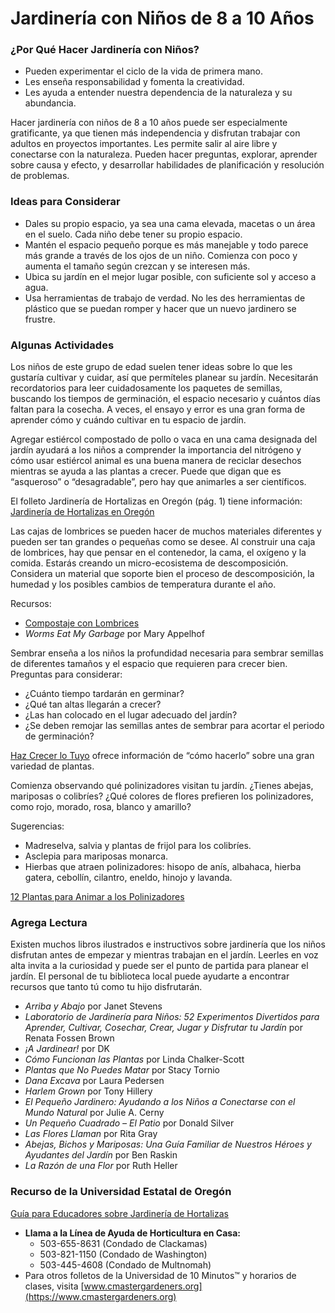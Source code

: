 # Jardinería con Niños de 8 a 10 Años

### ¿Por Qué Hacer Jardinería con Niños?

- Pueden experimentar el ciclo de la vida de primera mano.
- Les enseña responsabilidad y fomenta la creatividad.
- Les ayuda a entender nuestra dependencia de la naturaleza y su abundancia.

Hacer jardinería con niños de 8 a 10 años puede ser especialmente gratificante, ya que tienen más independencia y disfrutan trabajar con adultos en proyectos importantes. Les permite salir al aire libre y conectarse con la naturaleza. Pueden hacer preguntas, explorar, aprender sobre causa y efecto, y desarrollar habilidades de planificación y resolución de problemas.

### Ideas para Considerar

- Dales su propio espacio, ya sea una cama elevada, macetas o un área en el suelo. Cada niño debe tener su propio espacio.
- Mantén el espacio pequeño porque es más manejable y todo parece más grande a través de los ojos de un niño. Comienza con poco y aumenta el tamaño según crezcan y se interesen más.
- Ubica su jardín en el mejor lugar posible, con suficiente sol y acceso a agua.
- Usa herramientas de trabajo de verdad. No les des herramientas de plástico que se puedan romper y hacer que un nuevo jardinero se frustre.

### Algunas Actividades

Los niños de este grupo de edad suelen tener ideas sobre lo que les gustaría cultivar y cuidar, así que permíteles planear su jardín. Necesitarán recordatorios para leer cuidadosamente los paquetes de semillas, buscando los tiempos de germinación, el espacio necesario y cuántos días faltan para la cosecha. A veces, el ensayo y error es una gran forma de aprender cómo y cuándo cultivar en tu espacio de jardín.


Agregar estiércol compostado de pollo o vaca en una cama designada del jardín ayudará a los niños a comprender la importancia del nitrógeno y cómo usar estiércol animal es una buena manera de reciclar desechos mientras se ayuda a las plantas a crecer. Puede que digan que es “asqueroso” o “desagradable”, pero hay que animarles a ser científicos.

El folleto Jardinería de Hortalizas en Oregón (pág. 1) tiene información:  
[Jardinería de Hortalizas en Oregón](http://catalog.extension.oregonstate.edu/sites/catalog/files/project/pdf/ec871.pdf)


Las cajas de lombrices se pueden hacer de muchos materiales diferentes y pueden ser tan grandes o pequeñas como se desee. Al construir una caja de lombrices, hay que pensar en el contenedor, la cama, el oxígeno y la comida. Estarás creando un micro-ecosistema de descomposición. Considera un material que soporte bien el proceso de descomposición, la humedad y los posibles cambios de temperatura durante el año.

Recursos:

- [Compostaje con Lombrices](https://catalog.extension.oregonstate.edu/em9034)
- *Worms Eat My Garbage* por Mary Appelhof


Sembrar enseña a los niños la profundidad necesaria para sembrar semillas de diferentes tamaños y el espacio que requieren para crecer bien. Preguntas para considerar:

- ¿Cuánto tiempo tardarán en germinar?
- ¿Qué tan altas llegarán a crecer?
- ¿Las han colocado en el lugar adecuado del jardín?
- ¿Se deben remojar las semillas antes de sembrar para acortar el periodo de germinación?

[Haz Crecer lo Tuyo](https://catalog.extension.oregonstate.edu/em9027) ofrece información de “cómo hacerlo” sobre una gran variedad de plantas.


Comienza observando qué polinizadores visitan tu jardín. ¿Tienes abejas, mariposas o colibríes? ¿Qué colores de flores prefieren los polinizadores, como rojo, morado, rosa, blanco y amarillo?

Sugerencias:

- Madreselva, salvia y plantas de frijol para los colibríes.
- Asclepia para mariposas monarca.
- Hierbas que atraen polinizadores: hisopo de anís, albahaca, hierba gatera, cebollín, cilantro, eneldo, hinojo y lavanda.

[12 Plantas para Animar a los Polinizadores](https://extension.oregonstate.edu/news/12-plants-entice-pollinators-your-garden)

### Agrega Lectura

Existen muchos libros ilustrados e instructivos sobre jardinería que los niños disfrutan antes de empezar y mientras trabajan en el jardín. Leerles en voz alta invita a la curiosidad y puede ser el punto de partida para planear el jardín. El personal de tu biblioteca local puede ayudarte a encontrar recursos que tanto tú como tu hijo disfrutarán.


- *Arriba y Abajo* por Janet Stevens
- *Laboratorio de Jardinería para Niños: 52 Experimentos Divertidos para Aprender, Cultivar, Cosechar, Crear, Jugar y Disfrutar tu Jardín* por Renata Fossen Brown
- *¡A Jardinear!* por DK
- *Cómo Funcionan las Plantas* por Linda Chalker-Scott
- *Plantas que No Puedes Matar* por Stacy Tornio
- *Dana Excava* por Laura Pedersen
- *Harlem Grown* por Tony Hillery
- *El Pequeño Jardinero: Ayudando a los Niños a Conectarse con el Mundo Natural* por Julie A. Cerny
- *Un Pequeño Cuadrado – El Patio* por Donald Silver
- *Las Flores Llaman* por Rita Gray
- *Abejas, Bichos y Mariposas: Una Guía Familiar de Nuestros Héroes y Ayudantes del Jardín* por Ben Raskin
- *La Razón de una Flor* por Ruth Heller

### Recurso de la Universidad Estatal de Oregón

[Guía para Educadores sobre Jardinería de Hortalizas](https://catalog.extension.oregonstate.edu/em9032)


- **Llama a la Línea de Ayuda de Horticultura en Casa:**
  - 503-655-8631 (Condado de Clackamas)
  - 503-821-1150 (Condado de Washington)
  - 503-445-4608 (Condado de Multnomah)
- Para otros folletos de la Universidad de 10 Minutos™ y horarios de clases, visita [www.cmastergardeners.org](https://www.cmastergardeners.org)
